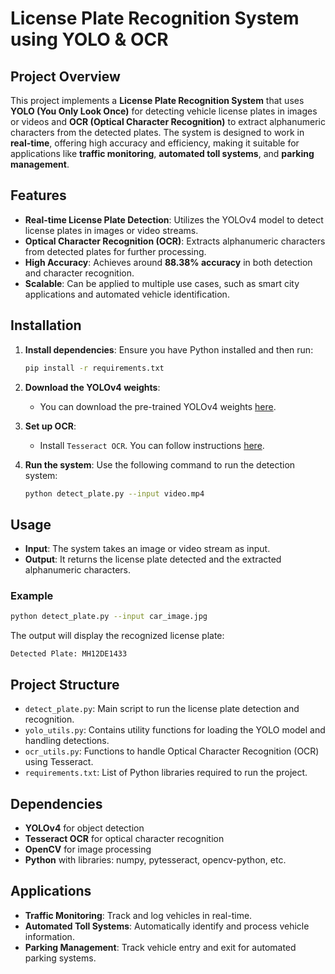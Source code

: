 # License Plate Recognition System using YOLO & OCR

## Project Overview
This project implements a **License Plate Recognition System** that uses **YOLO (You Only Look Once)** for detecting vehicle license plates in images or videos and **OCR (Optical Character Recognition)** to extract alphanumeric characters from the detected plates. The system is designed to work in **real-time**, offering high accuracy and efficiency, making it suitable for applications like **traffic monitoring**, **automated toll systems**, and **parking management**.

## Features
- **Real-time License Plate Detection**: Utilizes the YOLOv4 model to detect license plates in images or video streams.
- **Optical Character Recognition (OCR)**: Extracts alphanumeric characters from detected plates for further processing.
- **High Accuracy**: Achieves around **88.38% accuracy** in both detection and character recognition.
- **Scalable**: Can be applied to multiple use cases, such as smart city applications and automated vehicle identification.

## Installation

1. **Install dependencies**:
   Ensure you have Python installed and then run:
   ```bash
   pip install -r requirements.txt
   ```

2. **Download the YOLOv4 weights**:
   - You can download the pre-trained YOLOv4 weights [here](https://github.com/AlexeyAB/darknet#pre-trained-models).

3. **Set up OCR**:
   - Install `Tesseract OCR`. You can follow instructions [here](https://github.com/tesseract-ocr/tesseract).

4. **Run the system**:
   Use the following command to run the detection system:
   ```bash
   python detect_plate.py --input video.mp4
   ```

## Usage
- **Input**: The system takes an image or video stream as input.
- **Output**: It returns the license plate detected and the extracted alphanumeric characters.

### Example
```bash
python detect_plate.py --input car_image.jpg
```
The output will display the recognized license plate:
```
Detected Plate: MH12DE1433
```

## Project Structure
- `detect_plate.py`: Main script to run the license plate detection and recognition.
- `yolo_utils.py`: Contains utility functions for loading the YOLO model and handling detections.
- `ocr_utils.py`: Functions to handle Optical Character Recognition (OCR) using Tesseract.
- `requirements.txt`: List of Python libraries required to run the project.

## Dependencies
- **YOLOv4** for object detection
- **Tesseract OCR** for optical character recognition
- **OpenCV** for image processing
- **Python** with libraries: numpy, pytesseract, opencv-python, etc.

## Applications
- **Traffic Monitoring**: Track and log vehicles in real-time.
- **Automated Toll Systems**: Automatically identify and process vehicle information.
- **Parking Management**: Track vehicle entry and exit for automated parking systems.
